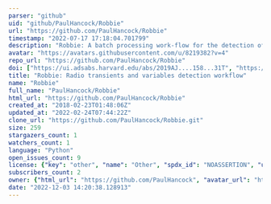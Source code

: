 ```yaml
---
parser: "github"
uid: "github/PaulHancock/Robbie"
url: "https://github.com/PaulHancock/Robbie"
timestamp: "2022-07-17 17:18:04.701799"
description: "Robbie: A batch processing work-flow for the detection of radio transients and variables"
avatar: "https://avatars.githubusercontent.com/u/8219382?v=4"
repo_url: "https://github.com/PaulHancock/Robbie"
doi: ["https://ui.adsabs.harvard.edu/abs/2019AJ....158...31T", "https://ui.adsabs.harvard.edu/abs/2019A%26C....27...23H", "https://ui.adsabs.harvard.edu/abs/2018ascl.soft08011H/abstract"]
title: "Robbie: Radio transients and variables detection workflow"
name: "Robbie"
full_name: "PaulHancock/Robbie"
html_url: "https://github.com/PaulHancock/Robbie"
created_at: "2018-02-23T01:48:06Z"
updated_at: "2022-02-24T07:44:22Z"
clone_url: "https://github.com/PaulHancock/Robbie.git"
size: 259
stargazers_count: 1
watchers_count: 1
language: "Python"
open_issues_count: 9
license: {"key": "other", "name": "Other", "spdx_id": "NOASSERTION", "url": null, "node_id": "MDc6TGljZW5zZTA="}
subscribers_count: 2
owner: {"html_url": "https://github.com/PaulHancock", "avatar_url": "https://avatars.githubusercontent.com/u/8219382?v=4", "login": "PaulHancock", "type": "User"}
date: "2022-12-03 14:20:38.128913"
---
```

